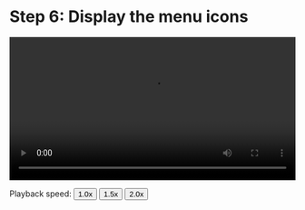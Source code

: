 # Step 6: Display the menu icons

<video width="100%" preload controls>
  <source src="../07_Step_6_Display_menu_icons.mp4" type="video/mp4">
</video>
<p>Playback speed:
    <button onclick="OneX()">1.0x</button>
    <button onclick="OnePointFiveX()">1.5x</button>
    <button onclick="TwoX()">2.0x</button>
</p>
